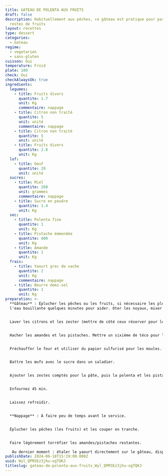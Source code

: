 ```yaml
---
title: GATEAU DE POLENTA AUX FRUITS
draft: false
description: Habituellement aux pêches, ce gâteau est pratique pour passer les
  restes de fruits
layout: recettes
type: dessert
categories:
  - Gateau
regime:
  - vegetarien
  - sans-gluten
cuisson: Oui
temperature: Froid
plate: 100
check: Oui
checkAlwaysOk: true
ingredients:
  legumes:
    - title: Fruits divers
      quantite: 1.7
      unit: Kg
      commentaire: nappage
    - title: Citron non traité
      quantite: 5
      unit: unité
      commentaire: nappage
    - title: Citron non traité
      quantite: 5
      unit: unité
    - title: Fruits divers
      quantite: 2.8
      unit: Kg
  lof:
    - title: Oeuf
      quantite: 20
      unit: unité
  sucres:
    - title: Miel
      quantite: 260
      unit: grammes
      commentaire: nappage
    - title: Sucre en poudre
      quantite: 1.4
      unit: Kg
  sec:
    - title: Polenta fine
      quantite: 1
      unit: Kg
    - title: Pistache émmondée
      quantite: 400
      unit: Kg
    - title: Amande
      quantite: 1
      unit: Kg
  frais:
    - title: Yaourt grec de vache
      quantite: 2
      unit: Kg
      commentaire: nappage
    - title: Beurre demi-sel
      quantite: 1
      unit: Kg
preparation: >-
  **Gâteau** : Éplucher les pêches ou les fruits, si nécessaire les plonger dans
  l'eau bouillante quelques minutes pour aider. Oter les noyaux, mixer en purée.


  Laver les citrons et les zester (mettre de côté ceux réserver pour le nappage).


  Hacher les amandes et les pistaches. Mettre un sixième de téco pour le nappage.


  Préchauffer le four et utiliser du papier sulfurisé pour les moules.


  Battre les œufs avec le sucre dans un saladier.


  Ajouter les zestes comptés pour la pâte, puis la polenta et les pistaches/amandes. Mélanger. Verser le beurre fondu et la purée de pêches (fruits).


  Enfournez 45 min.


  Laissez refroidir.


  **Nappage** : À faire peu de temps avant le service.


  Éplucher les pêches (les fruits) et les couper en tranche.


  Faire légèrement torréfier les amandes/pistaches restantes.

   Au dernier moment : étaler le yaourt directement sur le gâteau, disposer des tranches de fruits, des pistaches concassées, le miel et le zeste des citrons restant sur le gâteau.
publishDate: 2024-06-18T15:19:00.000Z
uuid: Wyl_QPM3Ez3jhu-ogTQKJ
titleslug: gateau-de-polenta-aux-fruits_Wyl_QPM3Ez3jhu-ogTQKJ
---
```

